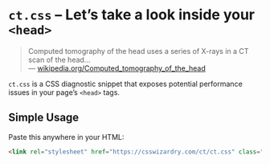 # `ct.css` – Let’s take a look inside your `<head>`

> Computed tomography of the head uses a series of X-rays in a CT scan of the
> head…  
> — [wikipedia.org/Computed_tomography_of_the_head](https://en.wikipedia.org/wiki/Computed_tomography_of_the_head)

`ct.css` is a CSS diagnostic snippet that exposes potential performance issues
in your page’s `<head>` tags.

## Simple Usage

Paste this anywhere in your HTML:

```html
<link rel="stylesheet" href="https://csswizardry.com/ct/ct.css" class="ct" />
```
